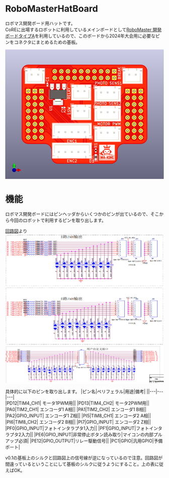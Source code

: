# RoboMasterHatBoard
ロボマス開発ボード用ハットです。  
CoREに出場するロボットに利用しているメインボードとして[RoboMaster 開発ボードタイプA](https://store.dji.com/jp/product/rm-development-board-type-a?vid=42041)を利用しているので、このボードから2024年大会用に必要なピンをコネクタにまとめるための基板。

![](./docs/RoboMasterHatBoard.png)


# 機能
ロボマス開発ボードにはピンヘッダからいくつかのピンが出ているので、そこから今回のロボットで利用するピンを取り出します。

[回路図](https://ausdroid.co/wp-content/uploads/2020/08/RoboMaster-Development-Board-Type-A-Schematic.pdf)より
![](./docs/RoboMasteDevBoard_sch1.png)
![](./docs/RoboMasteDevBoard_sch2.png)

具体的に以下のピンを取り出します。
|ピン名|ペリフェラル|用途|備考|
||---|---|---|  
|PD12|TIM4_CH1| モータ1PWM用||
|PD13|TIM4_CH2| モータ2PWM用||
|PA0|TIM2_CH1| エンコーダ1 A相||
|PA1|TIM2_CH2| エンコーダ1 B相||
|PA2|GPIO_INPUT| エンコーダ1 Z相||
|PI5|TIM8_CH1| エンコーダ2 A相||
|PI6|TIM8_CH2| エンコーダ2 B相||
|PI7|GPIO_INPUT| エンコーダ2 Z相||
|PF0|GPIO_INPUT|フォトインタラプタ1入力||
|PF1|GPIO_INPUT|フォトインタラプタ2入力||
|PE6|GPIO_INPUT|非常停止ボタン読み取り|マイコンの内部プルアップ必須|
|PE12|GPIO_OUTPUT|リレー駆動信号||
|PC1|GPIO|汎用GPIO|予備ポート|

v0.1の基板上のシルクと回路図上の信号線が逆になっているので注意。回路図が間違っているということにして基板のシルクに従うようにすること。上の表に従えばOK。
